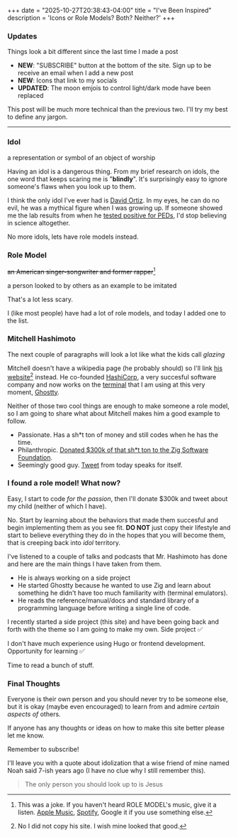 +++
date = "2025-10-27T20:38:43-04:00"
title = "I've Been Inspired"
description = 'Icons or Role Models? Both? Neither?'
+++

### Updates
Things look a bit different since the last time I made a post

- **NEW**: "SUBSCRIBE" button at the bottom of the site. Sign up to be receive
an email when I add a new post
- **NEW**: Icons that link to my socials
- **UPDATED**: The moon emjois to control light/dark mode have been replaced

This post will be much more technical than the previous two. I'll try my best
to define any jargon.

---

### Idol

a representation or symbol of an object of worship

Having an idol is a dangerous thing. From my brief research on idols, the one
word that keeps scaring me is "**blindly**". It's surprisingly easy to ignore
someone's flaws when you look up to them.

I think the only idol I've ever had is [David Ortiz](https://en.wikipedia.org/wiki/David_Ortiz).
In my eyes, he can do no evil, he was a mythical figure when I was growing up.
If someone showed me the lab results from when he
[tested positive for PEDs](https://www.espn.com/mlb/news/story?id=4366335), I'd
stop believing in science altogether. 

No more idols, lets have role models instead.

### Role Model

~~an American singer-songwriter and former rapper~~[^1]

a person looked to by others as an example to be imitated

That's a lot less scary. 

I (like most people) have had a lot of role models, and today I added one to the
list.

### Mitchell Hashimoto

The next couple of paragraphs will look a lot like what the kids call *glazing* 

Mitchell doesn't have a wikipedia page (he probably should) so I'll link [his
website](https://mitchellh.com)[^2] instead. He co-founded
[HashiCorp](https://en.wikipedia.org/wiki/HashiCorp), a very succesful software
company and now works on the
[terminal](https://en.wikipedia.org/wiki/Terminal_emulator) that I am using at 
this very moment, [Ghostty](https://github.com/ghostty-org/ghostty?tab=readme-ov-file#about).

Neither of those two cool things are enough to make someone a role model, so I
am going to share what about Mitchell makes him a good example to follow.

- Passionate. Has a sh*t ton of money and still codes when he has the time.
- Philanthropic. [Donated $300k of that sh*t ton to the Zig Software Foundation](https://mitchellh.com/writing/zig-donation).
- Seemingly good guy. [Tweet](https://x.com/mitchellh/status/1982559447638777994)
from today speaks for itself.

### I found a role model! What now?

Easy, I start to code *for the passion*, then I'll donate $300k and tweet about
my child (neither of which I have).

No. Start by learning about the behaviors that made them succesful and begin
implementing them as you see fit. **DO NOT** just copy their lifestyle and
start to believe everything they do in the hopes that you will become them, that
is creeping back into *idol* territory.

I've listened to a couple of talks and podcasts that Mr. Hashimoto has done and
here are the main things I have taken from them.

- He is always working on a side project
- He started Ghostty because he wanted to use Zig and learn about something he
didn't have too much familiarity with (terminal emulators).
- He reads the reference/manual/docs and standard library of a programming
language before writing a single line of code.

I recently started a side project (this site) and have been going back and
forth with the theme so I am going to make my own. Side project ✅

I don't have much experience using Hugo or frontend development. Opportunity
for learning ✅

Time to read a bunch of stuff.

### Final Thoughts

Everyone is their own person and you should never try to be someone else, but it
is okay (maybe even encouraged) to learn from and admire *certain aspects of* others.

If anyone has any thoughts or ideas on how to make this site better please let
me know.

Remember to subscribe!

I'll leave you with a quote about idolization that a wise friend of mine
named Noah said 7-ish years ago (I have no clue why I still remember this).

> The only person you should look up to is Jesus

[^1]: This was a joke. If you haven't heard ROLE MODEL's music, give it a listen.
[Apple Music](https://music.apple.com/us/artist/role-model/199215762),
[Spotify](https://open.spotify.com/artist/1dy5WNgIKQU6ezkpZs4y8z?trackId=03zWQa4ZQEMofug2Gmh6io),
Google it if you use something else.

[^2]: No I did not copy his site. I wish mine looked that good.
